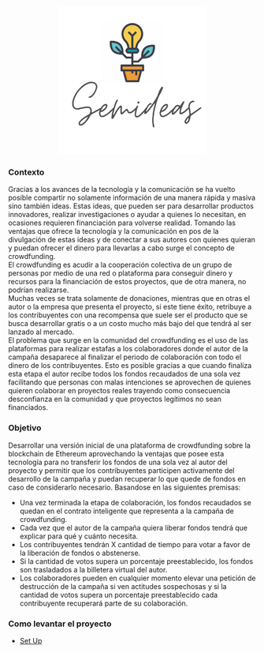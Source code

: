 <p style="text-align:center" aling="center"><img src="client/public/logo.png" width="300" height="300" /></p>


<h3> Contexto </h3>
<p> Gracias a los avances de la tecnología y la comunicación se ha vuelto posible compartir no solamente información de una manera rápida y masiva sino también ideas. Estas ideas, que pueden ser para desarrollar productos innovadores, realizar investigaciones o ayudar a quienes lo necesitan, en ocasiones requieren financiación para volverse realidad. Tomando las ventajas que ofrece la tecnología y la comunicación en pos de la divulgación de estas ideas y de conectar a sus autores con quienes quieran y puedan ofrecer el dinero para llevarlas a cabo surge el concepto de crowdfunding.
<br>
El crowdfunding es acudir a la cooperación colectiva de un grupo de personas por medio de una red o plataforma para conseguir dinero y recursos para la financiación de estos proyectos, que de otra manera, no podrían realizarse. 
<br>
Muchas veces se trata solamente de donaciones, mientras que en otras el autor o la empresa que presenta el proyecto, si este tiene éxito, retribuye a los contribuyentes con una recompensa que suele ser el producto que se busca desarrollar gratis o a un costo mucho más bajo del que tendrá al ser lanzado al mercado.
<br>
El problema que surge en la comunidad del crowdfunding es el uso de las plataformas para realizar estafas a los colaboradores donde el autor de la campaña desaparece al finalizar el periodo de colaboración con todo el dinero de los contribuyentes. Esto es posible gracias a que cuando finaliza esta etapa el autor recibe todos los fondos recaudados de una sola vez facilitando que personas con malas intenciones se aprovechen de quienes quieren colaborar en proyectos reales trayendo como consecuencia desconfianza en la comunidad y que proyectos legítimos no sean financiados.
</p>

<h3> Objetivo </h3>
<p> Desarrollar una versión inicial de una plataforma de crowdfunding sobre la blockchain de Ethereum aprovechando la ventajas que posee esta tecnología para no transferir los fondos de una sola vez al autor del proyecto y permitir que los contribuyentes participen activamente del desarrollo de la campaña y puedan recuperar lo que quede de fondos en caso de considerarlo necesario. Basandose en las siguientes premisas: <br>

<ul>
  <li> Una vez terminada la etapa de colaboración, los fondos recaudados se quedan en el contrato inteligente que representa a la campaña de crowdfunding.</li>
  <li> Cada vez que el autor de la campaña quiera liberar fondos tendrá que explicar para qué y cuánto necesita. </li>
  <li> Los contribuyentes tendrán X cantidad de tiempo para votar a favor de la liberación de fondos o abstenerse. </li>
  <li> Si la cantidad de votos supera un porcentaje preestablecido, los fondos son trasladados a la billetera virtual del autor.</li>
  <li> Los colaboradores pueden en cualquier momento elevar una petición de destrucción de la campaña si ven actitudes sospechosas y si la cantidad de votos supera un porcentaje preestablecido cada contribuyente recuperará parte de su colaboración.</li>
</ul>
</p>

<h3> Como levantar el proyecto </h3>

* [Set Up](https://github.com/tatianamolinari/semideas-crowdfunding/wiki/Set-Up)
